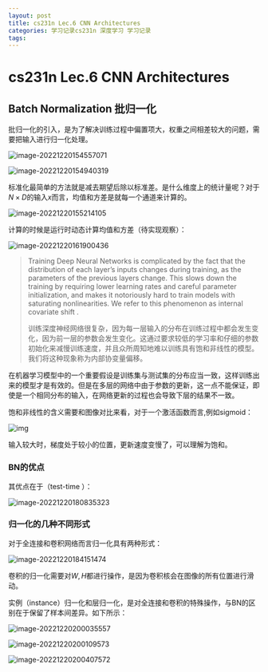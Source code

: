 ```yaml
---
layout: post
title: cs231n Lec.6 CNN Architectures
categories: 学习记录cs231n 深度学习 学习记录
tags: 
---
```

# cs231n Lec.6 CNN Architectures

## Batch Normalization 批归一化

批归一化的引入，是为了解决训练过程中偏置项大，权重之间相差较大的问题，需要把输入进行归一化处理。

![image-20221220154557071](https://lh-picbed.oss-cn-chengdu.aliyuncs.com/image-20221220154557071.png)

![image-20221220154940319](https://lh-picbed.oss-cn-chengdu.aliyuncs.com/image-20221220154940319.png)

标准化最简单的方法就是减去期望后除以标准差。是什么维度上的统计量呢？对于$N\times D$的输入$x$而言，均值和方差是就每一个通道来计算的。

![image-20221220155214105](https://lh-picbed.oss-cn-chengdu.aliyuncs.com/image-20221220155214105.png)

计算的时候是运行时动态计算均值和方差（待实现观察）：

![image-20221220161900436](https://lh-picbed.oss-cn-chengdu.aliyuncs.com/image-20221220161900436.png)

> Training Deep Neural Networks is complicated by the fact that the distribution of each layer’s inputs changes during training, as the parameters of the previous layers change. This slows down the training by requiring lower learning rates and careful parameter initialization, and makes it notoriously hard to train models with saturating nonlinearities. We refer to this phenomenon as internal covariate shift .
>
> 训练深度神经网络很复杂，因为每一层输入的分布在训练过程中都会发生变化，因为前一层的参数会发生变化。这通过要求较低的学习率和仔细的参数初始化来减慢训练速度，并且众所周知地难以训练具有饱和非线性的模型。我们将这种现象称为内部协变量偏移。

在机器学习模型中的一个重要假设是训练集与测试集的分布应当一致，这样训练出来的模型才是有效的。但是在多层的网络中由于参数的更新，这一点不能保证，即使是一个相同分布的输入，在网络更新的过程也会导致下层的结果不一致。

饱和非线性的含义需要和图像对比来看，对于一个激活函数而言,例如sigmoid：

![img](https://img-blog.csdnimg.cn/20190213101816654.png?x-oss-process=image/watermark,type_ZmFuZ3poZW5naGVpdGk,shadow_10,text_aHR0cHM6Ly9ibG9nLmNzZG4ubmV0L3NpbmF0XzMzNzQxNTQ3,size_16,color_FFFFFF,t_70)

输入较大时，梯度处于较小的位置，更新速度变慢了，可以理解为饱和。

### BN的优点

其优点在于（test-time ）：

![image-20221220180835323](https://lh-picbed.oss-cn-chengdu.aliyuncs.com/image-20221220180835323.png)

### 归一化的几种不同形式

对于全连接和卷积网络而言归一化具有两种形式：

![image-20221220184151474](https://lh-picbed.oss-cn-chengdu.aliyuncs.com/image-20221220184151474.png)

卷积的归一化需要对$W,H$都进行操作，是因为卷积核会在图像的所有位置进行滑动。

实例（instance）归一化和层归一化，是对全连接和卷积的特殊操作，与BN的区别在于保留了样本间差异。如下所示：

![image-20221220200035557](https://lh-picbed.oss-cn-chengdu.aliyuncs.com/image-20221220200035557.png)

![image-20221220200109573](https://lh-picbed.oss-cn-chengdu.aliyuncs.com/image-20221220200109573.png)

![image-20221220200407572](https://lh-picbed.oss-cn-chengdu.aliyuncs.com/image-20221220200407572.png)











